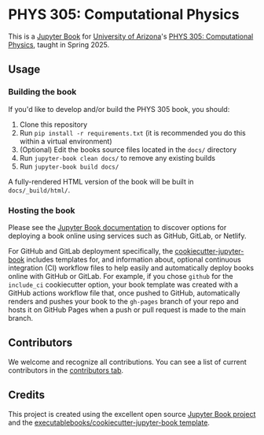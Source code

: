 # PHYS 305: Computational Physics

This is a
[Jupyter Book](https://jupyterbook.org/) for
[University of Arizona](https://www.arizona.edu/)'s
[PHYS 305: Computational Physics](https://ua-2025q1-phys305.github.io/),
taught in Spring 2025.


## Usage

### Building the book

If you'd like to develop and/or build the PHYS 305 book, you should:

1. Clone this repository
2. Run `pip install -r requirements.txt` (it is recommended you do
   this within a virtual environment)
3. (Optional) Edit the books source files located in the `docs/`
   directory
4. Run `jupyter-book clean docs/` to remove any existing builds
5. Run `jupyter-book build docs/`

A fully-rendered HTML version of the book will be built in `docs/_build/html/`.

### Hosting the book

Please see the
[Jupyter Book documentation](https://jupyterbook.org/publish/web.html)
to discover options for deploying a book online using services such as
GitHub, GitLab, or Netlify.

For GitHub and GitLab deployment specifically, the
[cookiecutter-jupyter-book](https://github.com/executablebooks/cookiecutter-jupyter-book)
includes templates for, and information about, optional continuous
integration (CI) workflow files to help easily and automatically
deploy books online with GitHub or GitLab.
For example, if you chose `github` for the `include_ci` cookiecutter
option, your book template was created with a GitHub actions workflow
file that, once pushed to GitHub, automatically renders and pushes
your book to the `gh-pages` branch of your repo and hosts it on GitHub
Pages when a push or pull request is made to the main branch.


## Contributors

We welcome and recognize all contributions.
You can see a list of current contributors in the
[contributors tab](https://github.com/ua-2025q1-phys305/ua-2025q1-phys305.github.io/graphs/contributors).


## Credits

This project is created using the excellent open source
[Jupyter Book project](https://jupyterbook.org/) and the
[executablebooks/cookiecutter-jupyter-book template](https://github.com/executablebooks/cookiecutter-jupyter-book).
